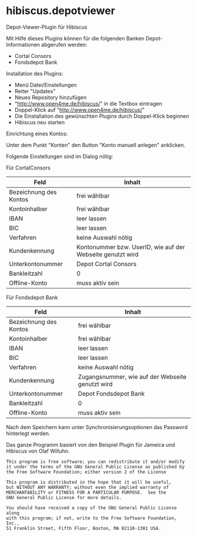 hibiscus.depotviewer
====================

Depot-Viewer-Plugin für Hibiscus


Mit Hilfe dieses Plugins können für die folgenden Banken Depot-Informationen abgerufen werden:
* Cortal Consors
* Fondsdepot Bank

Installation des Plugins:
- Menü Datei/Einstellungen
- Reiter "Updates"
- Neues Repository hinzufügen
- "http://www.open4me.de/hibiscus/" in die Textbox eintragen
- Doppel-Klick auf "http://www.open4me.de/hibiscus/"
- Die Einstallation des gewünschten Plugins durch Doppel-Klick beginnen
- Hibiscus neu starten

Einrichtung eines Kontos:

Unter dem Punkt "Konten" den Button "Konto manuell anlegen" anklicken.

Folgende Einstellungen sind im Dialog nötig:

Für CortalConsors

| Feld | Inhalt |
| --------- | ------ |
| Bezeichnung des Kontos | frei wählbar |
| Kontoinhalber | frei wählbar |
| IBAN | leer lassen |
| BIC | leer lassen |
| Verfahren | keine Auswahl nötig |
| Kundenkennung | Kontonummer bzw. UserID, wie auf der Webseite genutzt wird |
| Unterkontonummer | Depot Cortal Consors |
| Bankleitzahl | 0 |
| Offline-Konto | muss aktiv sein |

Für Fondsdepot Bank

| Feld | Inhalt |
| --------- | ------ |
| Bezeichnung des Kontos | frei wählbar |
| Kontoinhalber | frei wählbar |
| IBAN | leer lassen |
| BIC | leer lassen |
| Verfahren | keine Auswahl nötig |
| Kundenkennung | Zugangsnummer, wie auf der Webseite genutzt wird |
| Unterkontonummer | Depot Fondsdepot Bank |
| Bankleitzahl | 0 |
| Offline-Konto | muss aktiv sein |




Nach dem Speichern kann unter Synchronisierungsoptionen das Password hinterlegt werden.

Das ganze Programm basiert von den Beispiel Plugin für Jameica und Hibiscus von Olaf Willuhn.

    This program is free software; you can redistribute it and/or modify
    it under the terms of the GNU General Public License as published by
    the Free Software Foundation; either version 2 of the License

    This program is distributed in the hope that it will be useful,
    but WITHOUT ANY WARRANTY; without even the implied warranty of
    MERCHANTABILITY or FITNESS FOR A PARTICULAR PURPOSE.  See the
    GNU General Public License for more details.

    You should have received a copy of the GNU General Public License along
    with this program; if not, write to the Free Software Foundation, Inc.,
    51 Franklin Street, Fifth Floor, Boston, MA 02110-1301 USA.
